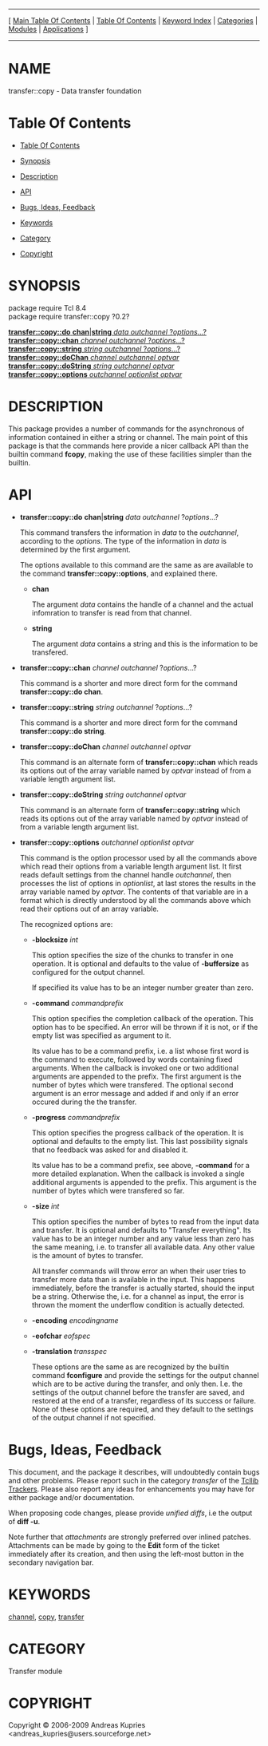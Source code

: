 
[//000000001]: # (transfer::copy \- Data transfer facilities)
[//000000002]: # (Generated from file 'copyops\.man' by tcllib/doctools with format 'markdown')
[//000000003]: # (Copyright &copy; 2006\-2009 Andreas Kupries <andreas\_kupries@users\.sourceforge\.net>)
[//000000004]: # (transfer::copy\(n\) 0\.2 tcllib "Data transfer facilities")

<hr> [ <a href="../../../../toc.md">Main Table Of Contents</a> &#124; <a
href="../../../toc.md">Table Of Contents</a> &#124; <a
href="../../../../index.md">Keyword Index</a> &#124; <a
href="../../../../toc0.md">Categories</a> &#124; <a
href="../../../../toc1.md">Modules</a> &#124; <a
href="../../../../toc2.md">Applications</a> ] <hr>

# NAME

transfer::copy \- Data transfer foundation

# <a name='toc'></a>Table Of Contents

  - [Table Of Contents](#toc)

  - [Synopsis](#synopsis)

  - [Description](#section1)

  - [API](#section2)

  - [Bugs, Ideas, Feedback](#section3)

  - [Keywords](#keywords)

  - [Category](#category)

  - [Copyright](#copyright)

# <a name='synopsis'></a>SYNOPSIS

package require Tcl 8\.4  
package require transfer::copy ?0\.2?  

[__transfer::copy::do__ __chan__&#124;__string__ *data* *outchannel* ?*options*\.\.\.?](#1)  
[__transfer::copy::chan__ *channel* *outchannel* ?*options*\.\.\.?](#2)  
[__transfer::copy::string__ *string* *outchannel* ?*options*\.\.\.?](#3)  
[__transfer::copy::doChan__ *channel* *outchannel* *optvar*](#4)  
[__transfer::copy::doString__ *string* *outchannel* *optvar*](#5)  
[__transfer::copy::options__ *outchannel* *optionlist* *optvar*](#6)  

# <a name='description'></a>DESCRIPTION

This package provides a number of commands for the asynchronous of information
contained in either a string or channel\. The main point of this package is that
the commands here provide a nicer callback API than the builtin command
__fcopy__, making the use of these facilities simpler than the builtin\.

# <a name='section2'></a>API

  - <a name='1'></a>__transfer::copy::do__ __chan__&#124;__string__ *data* *outchannel* ?*options*\.\.\.?

    This command transfers the information in *data* to the *outchannel*,
    according to the *options*\. The type of the information in *data* is
    determined by the first argument\.

    The options available to this command are the same as are available to the
    command __transfer::copy::options__, and explained there\.

      * __chan__

        The argument *data* contains the handle of a channel and the actual
        infomration to transfer is read from that channel\.

      * __string__

        The argument *data* contains a string and this is the information to
        be transfered\.

  - <a name='2'></a>__transfer::copy::chan__ *channel* *outchannel* ?*options*\.\.\.?

    This command is a shorter and more direct form for the command
    __transfer::copy::do chan__\.

  - <a name='3'></a>__transfer::copy::string__ *string* *outchannel* ?*options*\.\.\.?

    This command is a shorter and more direct form for the command
    __transfer::copy::do string__\.

  - <a name='4'></a>__transfer::copy::doChan__ *channel* *outchannel* *optvar*

    This command is an alternate form of __transfer::copy::chan__ which
    reads its options out of the array variable named by *optvar* instead of
    from a variable length argument list\.

  - <a name='5'></a>__transfer::copy::doString__ *string* *outchannel* *optvar*

    This command is an alternate form of __transfer::copy::string__ which
    reads its options out of the array variable named by *optvar* instead of
    from a variable length argument list\.

  - <a name='6'></a>__transfer::copy::options__ *outchannel* *optionlist* *optvar*

    This command is the option processor used by all the commands above which
    read their options from a variable length argument list\. It first reads
    default settings from the channel handle *outchannel*, then processes the
    list of options in *optionlist*, at last stores the results in the array
    variable named by *optvar*\. The contents of that variable are in a format
    which is directly understood by all the commands above which read their
    options out of an array variable\.

    The recognized options are:

      * __\-blocksize__ *int*

        This option specifies the size of the chunks to transfer in one
        operation\. It is optional and defaults to the value of
        __\-buffersize__ as configured for the output channel\.

        If specified its value has to be an integer number greater than zero\.

      * __\-command__ *commandprefix*

        This option specifies the completion callback of the operation\. This
        option has to be specified\. An error will be thrown if it is not, or if
        the empty list was specified as argument to it\.

        Its value has to be a command prefix, i\.e\. a list whose first word is
        the command to execute, followed by words containing fixed arguments\.
        When the callback is invoked one or two additional arguments are
        appended to the prefix\. The first argument is the number of bytes which
        were transfered\. The optional second argument is an error message and
        added if and only if an error occured during the the transfer\.

      * __\-progress__ *commandprefix*

        This option specifies the progress callback of the operation\. It is
        optional and defaults to the empty list\. This last possibility signals
        that no feedback was asked for and disabled it\.

        Its value has to be a command prefix, see above, __\-command__ for a
        more detailed explanation\. When the callback is invoked a single
        additional arguments is appended to the prefix\. This argument is the
        number of bytes which were transfered so far\.

      * __\-size__ *int*

        This option specifies the number of bytes to read from the input data
        and transfer\. It is optional and defaults to "Transfer everything"\. Its
        value has to be an integer number and any value less than zero has the
        same meaning, i\.e\. to transfer all available data\. Any other value is
        the amount of bytes to transfer\.

        All transfer commands will throw error an when their user tries to
        transfer more data than is available in the input\. This happens
        immediately, before the transfer is actually started, should the input
        be a string\. Otherwise the, i\.e\. for a channel as input, the error is
        thrown the moment the underflow condition is actually detected\.

      * __\-encoding__ *encodingname*

      * __\-eofchar__ *eofspec*

      * __\-translation__ *transspec*

        These options are the same as are recognized by the builtin command
        __fconfigure__ and provide the settings for the output channel which
        are to be active during the transfer, and only then\. I\.e\. the settings
        of the output channel before the transfer are saved, and restored at the
        end of a transfer, regardless of its success or failure\. None of these
        options are required, and they default to the settings of the output
        channel if not specified\.

# <a name='section3'></a>Bugs, Ideas, Feedback

This document, and the package it describes, will undoubtedly contain bugs and
other problems\. Please report such in the category *transfer* of the [Tcllib
Trackers](http://core\.tcl\.tk/tcllib/reportlist)\. Please also report any ideas
for enhancements you may have for either package and/or documentation\.

When proposing code changes, please provide *unified diffs*, i\.e the output of
__diff \-u__\.

Note further that *attachments* are strongly preferred over inlined patches\.
Attachments can be made by going to the __Edit__ form of the ticket
immediately after its creation, and then using the left\-most button in the
secondary navigation bar\.

# <a name='keywords'></a>KEYWORDS

[channel](\.\./\.\./\.\./\.\./index\.md\#channel),
[copy](\.\./\.\./\.\./\.\./index\.md\#copy),
[transfer](\.\./\.\./\.\./\.\./index\.md\#transfer)

# <a name='category'></a>CATEGORY

Transfer module

# <a name='copyright'></a>COPYRIGHT

Copyright &copy; 2006\-2009 Andreas Kupries <andreas\_kupries@users\.sourceforge\.net>
